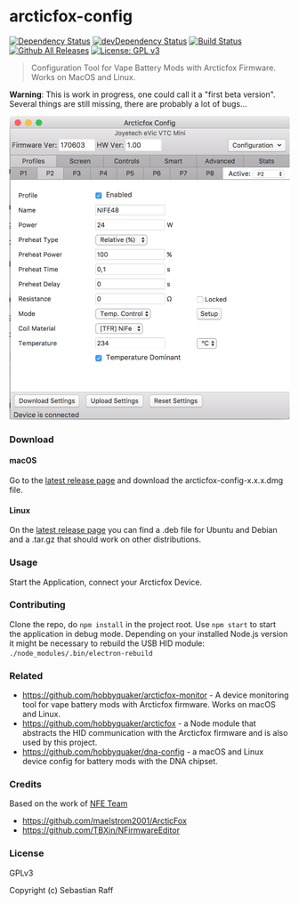 # arcticfox-config

[![Dependency Status](https://david-dm.org/hobbyquaker/arcticfox-config/status.svg)](https://david-dm.org/hobbyquaker/arcticfox-config)
[![devDependency Status](https://david-dm.org/hobbyquaker/arcticfox-config/dev-status.svg)](https://david-dm.org/hobbyquaker/arcticfox-config?type=dev)
[![Build Status](https://travis-ci.org/hobbyquaker/arcticfox-config.svg?branch=master)](https://travis-ci.org/hobbyquaker/arcticfox-config)
[![Github All Releases](https://img.shields.io/github/downloads/hobbyquaker/arcticfox-config/total.svg)]()
[![License: GPL v3](https://img.shields.io/badge/License-GPL%20v3-blue.svg)](http://www.gnu.org/licenses/gpl-3.0)

> Configuration Tool for Vape Battery Mods with Arcticfox Firmware. Works on MacOS and Linux.

**Warning**: This is work in progress, one could call it a "first beta version". Several things are still missing, there
are probably a lot of bugs... 

![Screenshot](screenshot.png "Screenshot")


### Download

#### macOS

Go to the [latest release page](https://github.com/hobbyquaker/arcticfox-config/releases/latest) and download the 
arcticfox-config-x.x.x.dmg file.

#### Linux

On the [latest release page](https://github.com/hobbyquaker/arcticfox-config/releases/latest) you can find a .deb file 
for Ubuntu and Debian and a .tar.gz that should work on other distributions.


### Usage

Start the Application, connect your Arcticfox Device.


### Contributing

Clone the repo, do `npm install` in the project root. Use `npm start` to start the application in debug mode.
Depending on your installed Node.js version it might be necessary to rebuild the USB HID module:
`./node_modules/.bin/electron-rebuild`


### Related

* https://github.com/hobbyquaker/arcticfox-monitor - A device monitoring tool for vape battery mods with Arcticfox firmware. Works on macOS and Linux.
* https://github.com/hobbyquaker/arcticfox - a Node module that abstracts the HID communication with the Arcticfox 
firmware and is also used by this project.
* https://github.com/hobbyquaker/dna-config - a macOS and Linux device config for battery mods with the DNA chipset.


### Credits

Based on the work of [NFE Team](https://nfeteam.org/)

* https://github.com/maelstrom2001/ArcticFox
* https://github.com/TBXin/NFirmwareEditor


### License

GPLv3

Copyright (c) Sebastian Raff
